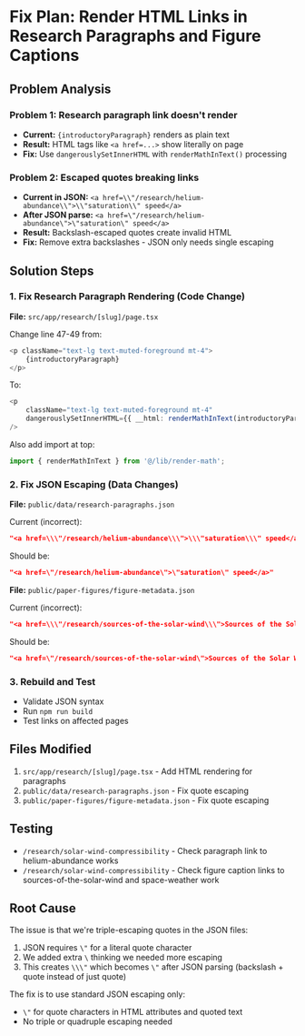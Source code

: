 # Fix Plan: Render HTML Links in Research Paragraphs and Figure Captions

## Problem Analysis

### Problem 1: Research paragraph link doesn't render
- **Current:** `{introductoryParagraph}` renders as plain text
- **Result:** HTML tags like `<a href=...>` show literally on page
- **Fix:** Use `dangerouslySetInnerHTML` with `renderMathInText()` processing

### Problem 2: Escaped quotes breaking links
- **Current in JSON:** `<a href=\\"/research/helium-abundance\\">\\"saturation\\" speed</a>`
- **After JSON parse:** `<a href=\"/research/helium-abundance\">\"saturation\" speed</a>`
- **Result:** Backslash-escaped quotes create invalid HTML
- **Fix:** Remove extra backslashes - JSON only needs single escaping

## Solution Steps

### 1. Fix Research Paragraph Rendering (Code Change)
**File:** `src/app/research/[slug]/page.tsx`

Change line 47-49 from:
```typescript
<p className="text-lg text-muted-foreground mt-4">
    {introductoryParagraph}
</p>
```

To:
```typescript
<p
    className="text-lg text-muted-foreground mt-4"
    dangerouslySetInnerHTML={{ __html: renderMathInText(introductoryParagraph) }}
/>
```

Also add import at top:
```typescript
import { renderMathInText } from '@/lib/render-math';
```

### 2. Fix JSON Escaping (Data Changes)

**File:** `public/data/research-paragraphs.json`

Current (incorrect):
```json
"<a href=\\\"/research/helium-abundance\\\">\\\"saturation\\\" speed</a>"
```

Should be:
```json
"<a href=\"/research/helium-abundance\">\"saturation\" speed</a>"
```

**File:** `public/paper-figures/figure-metadata.json`

Current (incorrect):
```json
"<a href=\\\"/research/sources-of-the-solar-wind\\\">Sources of the Solar Wind</a>"
```

Should be:
```json
"<a href=\"/research/sources-of-the-solar-wind\">Sources of the Solar Wind</a>"
```

### 3. Rebuild and Test
- Validate JSON syntax
- Run `npm run build`
- Test links on affected pages

## Files Modified
1. `src/app/research/[slug]/page.tsx` - Add HTML rendering for paragraphs
2. `public/data/research-paragraphs.json` - Fix quote escaping
3. `public/paper-figures/figure-metadata.json` - Fix quote escaping

## Testing
- `/research/solar-wind-compressibility` - Check paragraph link to helium-abundance works
- `/research/solar-wind-compressibility` - Check figure caption links to sources-of-the-solar-wind and space-weather work

## Root Cause
The issue is that we're triple-escaping quotes in the JSON files:
1. JSON requires `\"` for a literal quote character
2. We added extra `\` thinking we needed more escaping
3. This creates `\\\"` which becomes `\"` after JSON parsing (backslash + quote instead of just quote)

The fix is to use standard JSON escaping only:
- `\"` for quote characters in HTML attributes and quoted text
- No triple or quadruple escaping needed

